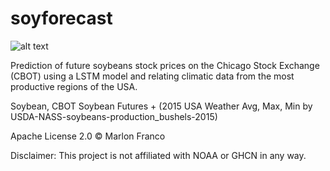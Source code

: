# soyforecast
![alt text](https://github.com/marlonrcfranco/soyforecast/blob/master/Selection_244.png?raw=true)

Prediction of future soybeans stock prices on the Chicago Stock Exchange (CBOT) using a LSTM model and relating climatic data from the most productive regions of the USA.

Soybean, CBOT Soybean Futures + (2015 USA Weather Avg, Max, Min by USDA-NASS-soybeans-production_bushels-2015)

Apache License 2.0 © Marlon Franco

Disclaimer: This project is not affiliated with NOAA or GHCN in any way.
